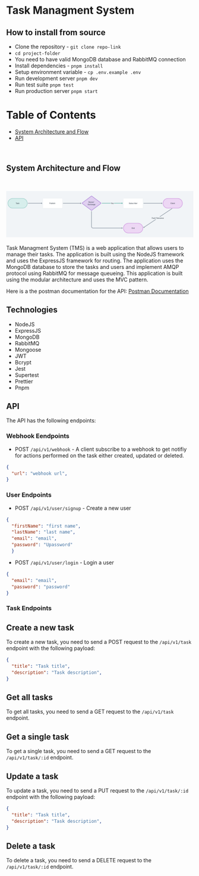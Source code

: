 # Task Managment System

## How to install from source
- Clone the repository - `git clone repo-link`
- `cd project-folder`
- You need to have valid MongoDB database and RabbitMQ connection
- Install dependencies - `pnpm install`
- Setup environment variable - `cp .env.example .env`
- Run development server `pnpm dev`
- Run test suite `pnpm test`
- Run production server `pnpm start`

# Table of Contents
- [System Architecture and Flow](#system-architecture-and-flow)
- [API](#api)
<br>

## System Architecture and Flow
<br>

![Task Management System Architecture](docs/image.png)
<br><br>
Task Managment System (TMS) is a web application that allows users to manage their tasks. The application is built using the NodeJS framework and uses the ExpressJS framework for routing. The application uses the MongoDB database to store the tasks and users and implement AMQP protocol using RabbitMQ for message queueing. This application is built using the modular architecture and uses the MVC pattern.


Here is a the postman documentation for the API: [Postman Documentation](https://documenter.getpostman.com/view/24407924/2s9Yyweema)

## Technologies
- NodeJS
- ExpressJS
- MongoDB
- RabbitMQ
- Mongoose
- JWT
- Bcrypt
- Jest
- Supertest
- Prettier
- Pnpm


## API
The API has the following endpoints:  

### Webhook Eendpoints
- POST `/api/v1/webhook` - A client subscribe to a webhook to get notifiy for actions performed on the task either created, updated or deleted.
```json
{
  "url": "webhook url",
}
```

### User Endpoints
- POST `/api/v1/user/signup` - Create a new user
```json
{
  "firstName": "first name",
  "lastName": "last name",
  "email": "email",
  "password": "Upassword"
  }
  ```

- POST `/api/v1/user/login` - Login a user
```json
{
  "email": "email",
  "password": "password"
}
```

### Task Endpoints

## Create a new task
To create a new task, you need to send a POST request to the `/api/v1/task` endpoint with the following payload:
```json
{
  "title": "Task title",
  "description": "Task description",
}
```

## Get all tasks
To get all tasks, you need to send a GET request to the `/api/v1/task` endpoint.
 

## Get a single task
To get a single task, you need to send a GET request to the `/api/v1/task/:id` endpoint.


## Update a task
To update a task, you need to send a PUT request to the `/api/v1/task/:id` endpoint with the following payload:
```json
{
  "title": "Task title",
  "description": "Task description",
}
```

## Delete a task
To delete a task, you need to send a DELETE request to the `/api/v1/task/:id` endpoint.
